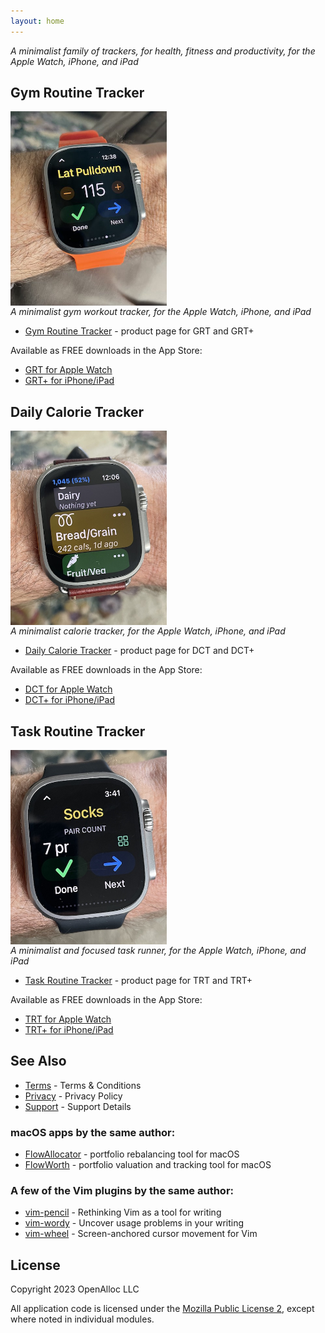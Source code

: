 ```yaml
---
layout: home
---
```


_A minimalist family of trackers, for health, fitness and productivity, for the Apple Watch, iPhone, and iPad_

## Gym Routine Tracker

<div style="width: 250px; height: 298px;"> <img src="/assets/images/grt-on-wrist.jpeg" style="width: inherit" /> </div> <p/>

_A minimalist gym workout tracker, for the Apple Watch, iPhone, and iPad_

- [Gym Routine Tracker](/grt/) - product page for GRT and GRT+

Available as FREE downloads in the App Store:

- [GRT for Apple Watch](https://apps.apple.com/us/app/gym-routine-tracker/id6444747204)
- [GRT+ for iPhone/iPad](https://apps.apple.com/us/app/gym-routine-tracker/id1662243916)

## Daily Calorie Tracker

<div style="width: 250px; height: 298px;"> <img src="/assets/images/dct-on-wrist.jpeg" style="width: inherit" /> </div> <p/>

_A minimalist calorie tracker, for the Apple Watch, iPhone, and iPad_

- [Daily Calorie Tracker](/dct/) - product page for DCT and DCT+

Available as FREE downloads in the App Store:

- [DCT for Apple Watch](https://apps.apple.com/us/app/daily-calorie-tracker/id6445856852)
- [DCT+ for iPhone/iPad](https://apps.apple.com/us/app/daily-calorie-tracker/id6445856794)

## Task Routine Tracker

<div style="width: 250px; height: 298px;"> <img src="/assets/images/trt-on-wrist.jpeg" style="width: inherit" /> </div> <p/>

_A minimalist and focused task runner, for the Apple Watch, iPhone, and iPad_

- [Task Routine Tracker](/trt/) - product page for TRT and TRT+

Available as FREE downloads in the App Store:

- [TRT for Apple Watch](https://apps.apple.com/us/app/task-routine-tracker/id6447024549)
- [TRT+ for iPhone/iPad](https://apps.apple.com/us/app/task-routine-tracker/id6447024581)

## See Also

* [Terms](/terms/) - Terms & Conditions
* [Privacy](/privacy/) - Privacy Policy
* [Support](/support/) - Support Details

### macOS apps by the same author:

* [FlowAllocator](https://openalloc.github.io/FlowAllocator/index.html) - portfolio rebalancing tool for macOS
* [FlowWorth](https://openalloc.github.io/FlowWorth/index.html) - portfolio valuation and tracking tool for macOS

### A few of the Vim plugins by the same author:

* [vim-pencil](https://github.com/preservim/vim-pencil) - Rethinking Vim as a tool for writing
* [vim-wordy](https://github.com/preservim/vim-wordy) - Uncover usage problems in your writing
* [vim-wheel](https://github.com/preservim/vim-wheel) - Screen-anchored cursor movement for Vim

## License

Copyright 2023 OpenAlloc LLC

All application code is licensed under the [Mozilla Public License 2](https://www.mozilla.org/en-US/MPL/2.0/), except where noted in individual modules.
